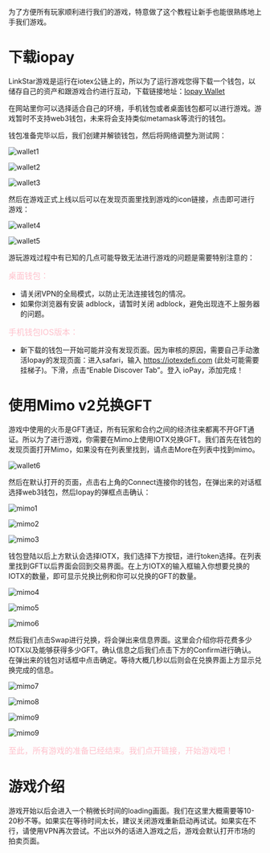 为了方便所有玩家顺利进行我们的游戏，特意做了这个教程让新手也能很熟练地上手我们游戏。

# 下载iopay
LinkStar游戏是运行在iotex公链上的，所以为了运行游戏您得下载一个钱包，以储存自己的资产和跟游戏合约进行互动，下载链接地址：[Iopay Wallet](https://iopay-wallet.iotex.io/)

在网站里你可以选择适合自己的环境，手机钱包或者桌面钱包都可以进行游戏。游戏暂时不支持web3钱包，未来将会支持类似metamask等流行的钱包。

钱包准备完毕以后，我们创建并解锁钱包，然后将网络调整为测试网：

![wallet1](https://github.com/GameFantasyDev/StarLinkBetaTest/blob/main/IMG/wallet1.png)

![wallet2](https://github.com/GameFantasyDev/StarLinkBetaTest/blob/main/IMG/wallet2.png)

![wallet3](https://github.com/GameFantasyDev/StarLinkBetaTest/blob/main/IMG/wallet3.png)

然后在游戏正式上线以后可以在发现页面里找到游戏的icon链接，点击即可进行游戏：

![wallet4](https://github.com/GameFantasyDev/StarLinkBetaTest/blob/main/IMG/wallet4.png)

![wallet5](https://github.com/GameFantasyDev/StarLinkBetaTest/blob/main/IMG/wallet5.png)

游玩游戏过程中有已知的几点可能导致无法进行游戏的问题是需要特别注意的：

<font color=#FFC0CB size=3>桌面钱包：</font>

* 请关闭VPN的全局模式，以防止无法连接钱包的情况。
* 如果你浏览器有安装 adblock，请暂时关闭 adblock，避免出现连不上服务器的问题。

<font color=#FFC0CB size=3>手机钱包IOS版本：</font>

* 新下载的钱包一开始可能并没有发现页面。因为审核的原因，需要自己手动激活Iopay的发现页面：进入safari，输入 https://iotexdefi.com  (此处可能需要挂梯子)。下滑，点击“Enable Discover Tab”。登入 ioPay，添加完成！

# 使用Mimo v2兑换GFT
游戏中使用的火币是GFT通证，所有玩家和合约之间的经济往来都离不开GFT通证。所以为了进行游戏，你需要在Mimo上使用IOTX兑换GFT。我们首先在钱包的发现页面打开Mimo，如果没有在列表里找到，请点击More在列表中找到mimo。

![wallet6](https://github.com/GameFantasyDev/StarLinkBetaTest/blob/main/IMG/wallet6.png)

然后在默认打开的页面，点击右上角的Connect连接你的钱包，在弹出来的对话框选择web3钱包，然后Iopay的弹框点击确认：

![mimo1](https://github.com/GameFantasyDev/StarLinkBetaTest/blob/main/IMG/mimo1.png)

![mimo2](https://github.com/GameFantasyDev/StarLinkBetaTest/blob/main/IMG/mimo2.png)

![mimo3](https://github.com/GameFantasyDev/StarLinkBetaTest/blob/main/IMG/mimo3.png)

钱包登陆以后上方默认会选择IOTX，我们选择下方按钮，进行token选择。在列表里找到GFT以后界面会回到交易界面。在上方IOTX的输入框输入你想要兑换的IOTX的数量，即可显示兑换比例和你可以兑换的GFT的数量。

![mimo4](https://github.com/GameFantasyDev/StarLinkBetaTest/blob/main/IMG/mimo4.png)

![mimo5](https://github.com/GameFantasyDev/StarLinkBetaTest/blob/main/IMG/mimo5.png)

![mimo6](https://github.com/GameFantasyDev/StarLinkBetaTest/blob/main/IMG/mimo6.png)

然后我们点击Swap进行兑换，将会弹出来信息界面。这里会介绍你将花费多少IOTX以及能够获得多少GFT。确认信息之后我们点击下方的Confirm进行确认。在弹出来的钱包对话框中点击确定。等待大概几秒以后则会在兑换界面上方显示兑换完成的信息。

![mimo7](https://github.com/GameFantasyDev/StarLinkBetaTest/blob/main/IMG/mimo7.png)

![mimo8](https://github.com/GameFantasyDev/StarLinkBetaTest/blob/main/IMG/mimo8.png)

![mimo9](https://github.com/GameFantasyDev/StarLinkBetaTest/blob/main/IMG/mimo9.png)

![mimo9](https://github.com/GameFantasyDev/StarLinkBetaTest/blob/main/IMG/mimo10.png)

<font color=#FFC0CB size=3>至此，所有游戏的准备已经结束。我们点开链接，开始游戏吧！</font>

# 游戏介绍
游戏开始以后会进入一个稍微长时间的loading画面。我们在这里大概需要等10-20秒不等。如果实在等待时间太长，建议关闭游戏重新启动再试试。如果实在不行，请使用VPN再次尝试。不出以外的话进入游戏之后，游戏会默认打开市场的拍卖页面。

